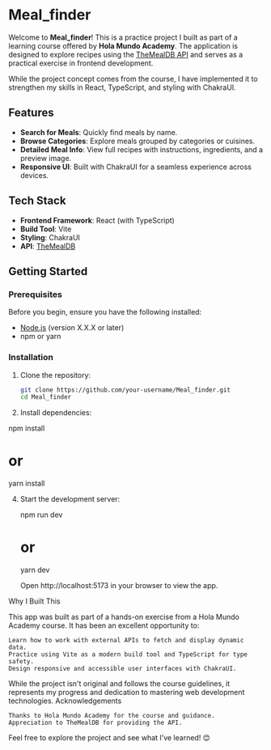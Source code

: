 # **Meal_finder**

Welcome to **Meal_finder**! This is a practice project I built as part of a learning course offered by **Hola Mundo Academy**. The application is designed to explore recipes using the [TheMealDB API](https://www.themealdb.com/) and serves as a practical exercise in frontend development.

While the project concept comes from the course, I have implemented it to strengthen my skills in React, TypeScript, and styling with ChakraUI.

## **Features**

- **Search for Meals**: Quickly find meals by name.  
- **Browse Categories**: Explore meals grouped by categories or cuisines.  
- **Detailed Meal Info**: View full recipes with instructions, ingredients, and a preview image.  
- **Responsive UI**: Built with ChakraUI for a seamless experience across devices.

## **Tech Stack**

- **Frontend Framework**: React (with TypeScript)  
- **Build Tool**: Vite  
- **Styling**: ChakraUI  
- **API**: [TheMealDB](https://www.themealdb.com/api.php)

## **Getting Started**

### **Prerequisites**

Before you begin, ensure you have the following installed:

- [Node.js](https://nodejs.org/) (version X.X.X or later)  
- npm or yarn

### **Installation**

1. Clone the repository:

   ```bash
   git clone https://github.com/your-username/Meal_finder.git
   cd Meal_finder

2. Install dependencies:

npm install
# or
yarn install

4. Start the development server:

    npm run dev
    # or
    yarn dev

    Open http://localhost:5173 in your browser to view the app.

Why I Built This

This app was built as part of a hands-on exercise from a Hola Mundo Academy course. It has been an excellent opportunity to:

    Learn how to work with external APIs to fetch and display dynamic data.
    Practice using Vite as a modern build tool and TypeScript for type safety.
    Design responsive and accessible user interfaces with ChakraUI.

While the project isn't original and follows the course guidelines, it represents my progress and dedication to mastering web development technologies.
Acknowledgements

    Thanks to Hola Mundo Academy for the course and guidance.
    Appreciation to TheMealDB for providing the API.

Feel free to explore the project and see what I’ve learned! 😊
